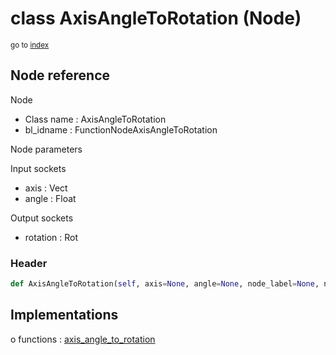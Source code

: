 # class AxisAngleToRotation (Node)

<sub>go to [index](/docs/index.md)</sub>

## Node reference

Node
 - Class name : AxisAngleToRotation
 - bl_idname : FunctionNodeAxisAngleToRotation

Node parameters

Input sockets
 - axis : Vect
 - angle : Float

Output sockets
 - rotation : Rot

### Header

``` python
def AxisAngleToRotation(self, axis=None, angle=None, node_label=None, node_color=None):
```

## Implementations

o functions : [axis_angle_to_rotation](/docs/GeoNodes_classes/GLOBAL.md#axis_angle_to_rotation)


